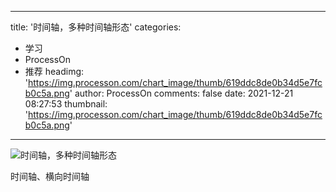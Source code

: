 
---
title: '时间轴，多种时间轴形态'
categories: 
 - 学习
 - ProcessOn
 - 推荐
headimg: 'https://img.processon.com/chart_image/thumb/619ddc8de0b34d5e7fcb0c5a.png'
author: ProcessOn
comments: false
date: 2021-12-21 08:27:53
thumbnail: 'https://img.processon.com/chart_image/thumb/619ddc8de0b34d5e7fcb0c5a.png'
---

<div>   
<img class="thumb" alt="时间轴，多种时间轴形态" src="https://img.processon.com/chart_image/thumb/619ddc8de0b34d5e7fcb0c5a.png" referrerpolicy="no-referrer">
<p>时间轴、横向时间轴</p>  
</div>
            